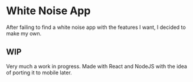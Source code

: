 # White Noise App

After failing to find a white noise app with the features I want, I decided to make my own. 

## WIP

Very much a work in progress. Made with React and NodeJS with the idea of porting it to mobile later.
